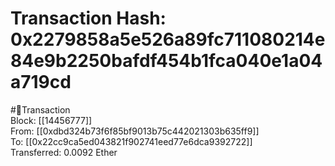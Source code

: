 
Transaction Hash: 0x2279858a5e526a89fc711080214e84e9b2250bafdf454b1fca040e1a04a719cd
====================================================================================
  
#💸Transaction  
Block: [[14456777]]  
From: [[0xdbd324b73f6f85bf9013b75c442021303b635ff9]]  
To: [[0x22cc9ca5ed043821f902741eed77e6dca9392722]]  
Transferred: 0.0092 Ether